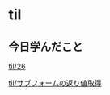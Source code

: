 # til

## 今日学んだこと

[til/26](https://github.com/tokiohamamatsu/til/blob/master/%E6%B4%BB%E5%8B%95%E8%A8%98%E9%8C%B2/2022/26.md)

[til/サブフォームの返り値取得](https://github.com/tokiohamamatsu/til/blob/master/c%23/%E3%82%B5%E3%83%96%E3%83%95%E3%82%A9%E3%83%BC%E3%83%A0%E3%81%AE%E8%BF%94%E3%82%8A%E5%80%A4%E5%8F%96%E5%BE%97.md)